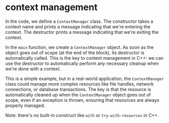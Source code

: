 # context management

In the code, we define a `ContextManager` class. The constructor takes a context name and prints a message indicating that we're entering the context. The destructor prints a message indicating that we're exiting the context.

In the `main` function, we create a `ContextManager` object. As soon as the object goes out of scope (at the end of the block), its destructor is automatically called. This is the key to context management in C++: we can use the destructor to automatically perform any necessary cleanup when we're done with a context.

This is a simple example, but in a real-world application, the `ContextManager` class could manage more complex resources like file handles, network connections, or database transactions. The key is that the resource is automatically cleaned up when the `ContextManager` object goes out of scope, even if an exception is thrown, ensuring that resources are always properly managed.

Note: there's no built-in construct like `with` or `try-with-resources` in C++.
